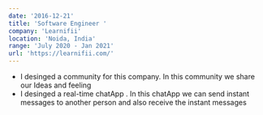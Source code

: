 ```yaml
---
date: '2016-12-21'
title: 'Software Engineer '
company: 'Learnifii'
location: 'Noida, India'
range: 'July 2020 - Jan 2021'
url: 'https://learnifii.com/'
---
```


- I desinged a community for this company. In this
  community we share our Ideas and feeling
- I desinged a real-time chatApp . In this chatApp
  we can send instant messages to another person
  and also receive the instant messages
